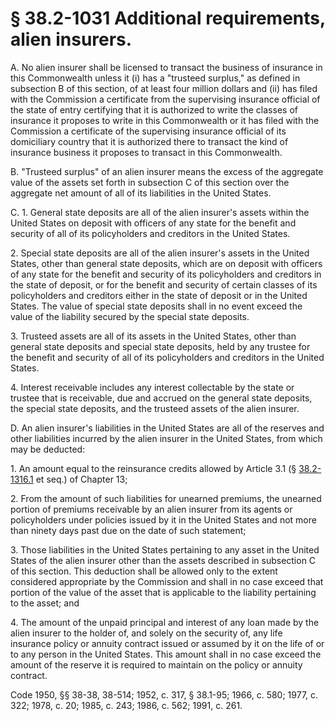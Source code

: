 # § 38.2-1031 Additional requirements, alien insurers.

<p>A. No alien insurer shall be licensed to transact the business of insurance in this Commonwealth unless it (i) has a "trusteed surplus," as defined in subsection B of this section, of at least four million dollars and (ii) has filed with the Commission a certificate from the supervising insurance official of the state of entry certifying that it is authorized to write the classes of insurance it proposes to write in this Commonwealth or it has filed with the Commission a certificate of the supervising insurance official of its domiciliary country that it is authorized there to transact the kind of insurance business it proposes to transact in this Commonwealth.</p><p>B. "Trusteed surplus" of an alien insurer means the excess of the aggregate value of the assets set forth in subsection C of this section over the aggregate net amount of all of its liabilities in the United States.</p><p>C. 1. General state deposits are all of the alien insurer's assets within the United States on deposit with officers of any state for the benefit and security of all of its policyholders and creditors in the United States.</p><p>2. Special state deposits are all of the alien insurer's assets in the United States, other than general state deposits, which are on deposit with officers of any state for the benefit and security of its policyholders and creditors in the state of deposit, or for the benefit and security of certain classes of its policyholders and creditors either in the state of deposit or in the United States. The value of special state deposits shall in no event exceed the value of the liability secured by the special state deposits.</p><p>3. Trusteed assets are all of its assets in the United States, other than general state deposits and special state deposits, held by any trustee for the benefit and security of all of its policyholders and creditors in the United States.</p><p>4. Interest receivable includes any interest collectable by the state or trustee that is receivable, due and accrued on the general state deposits, the special state deposits, and the trusteed assets of the alien insurer.</p><p>D. An alien insurer's liabilities in the United States are all of the reserves and other liabilities incurred by the alien insurer in the United States, from which may be deducted:</p><p>1. An amount equal to the reinsurance credits allowed by Article 3.1 (§ <a href='http://law.lis.virginia.gov/vacode/38.2-1316.1/'>38.2-1316.1</a> et seq.) of Chapter 13;</p><p>2. From the amount of such liabilities for unearned premiums, the unearned portion of premiums receivable by an alien insurer from its agents or policyholders under policies issued by it in the United States and not more than ninety days past due on the date of such statement;</p><p>3. Those liabilities in the United States pertaining to any asset in the United States of the alien insurer other than the assets described in subsection C of this section. This deduction shall be allowed only to the extent considered appropriate by the Commission and shall in no case exceed that portion of the value of the asset that is applicable to the liability pertaining to the asset; and</p><p>4. The amount of the unpaid principal and interest of any loan made by the alien insurer to the holder of, and solely on the security of, any life insurance policy or annuity contract issued or assumed by it on the life of or to any person in the United States. This amount shall in no case exceed the amount of the reserve it is required to maintain on the policy or annuity contract.</p><p>Code 1950, §§ 38-38, 38-514; 1952, c. 317, § 38.1-95; 1966, c. 580; 1977, c. 322; 1978, c. 20; 1985, c. 243; 1986, c. 562; 1991, c. 261.</p>